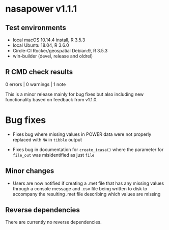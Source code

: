# nasapower v1.1.1

## Test environments
* local macOS 10.14.4 install, R 3.5.3
* local Ubuntu 18.04, R 3.6.0
* Circle-CI Rocker/geospatial Debian:9, R 3.5.3
* win-builder (devel, release and oldrel)
## R CMD check results

0 errors | 0 warnings | 1 note

This is a minor release mainly for bug fixes but also including new functionality
based on feedback from v1.1.0.

# Bug fixes

- Fixes bug where missing values in POWER data were not properly replaced with
`NA` in `tibble` output

- Fixes bug in documentation for `create_icasa()` where the parameter for
`file_out` was misidentified as just `file`

## Minor changes

- Users are now notified if creating a .met file that has any missing values
through a console message and .csv file being written to disk to accompany the
resulting .met file describing which values are missing

## Reverse dependencies

There are currently no reverse dependencies.
